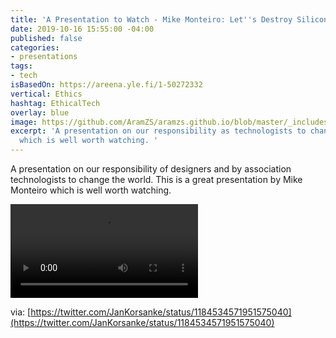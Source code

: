 ```yaml
---
title: 'A Presentation to Watch - Mike Monteiro: Let''s Destroy Silicon Valley'
date: 2019-10-16 15:55:00 -04:00
published: false
categories:
- presentations
tags:
- tech
isBasedOn: https://areena.yle.fi/1-50272332
vertical: Ethics
hashtag: EthicalTech
overlay: blue
image: https://github.com/AramZS/aramzs.github.io/blob/master/_includes/Capture-player.PNG?raw=true
excerpt: 'A presentation on our responsibility as technologists to change the world
  which is well worth watching. '
---
```


A presentation on our responsibility of designers and by association technologists to change the world. This is a great presentation by Mike Monteiro which is well worth watching. 

<video src="https://github.com/AramZS/aramzs.github.io/blob/master/_includes/LetsDestroySiliconValley.mp4?raw=true"></video>

via: [https://twitter.com/JanKorsanke/status/1184534571951575040](https://twitter.com/JanKorsanke/status/1184534571951575040)
